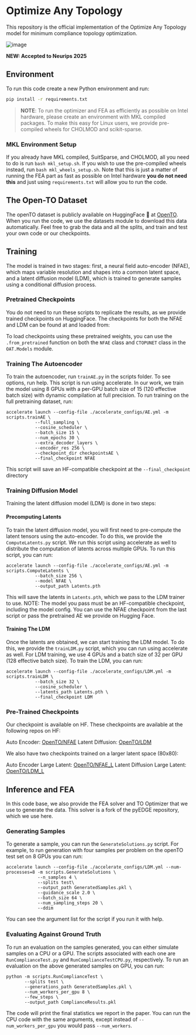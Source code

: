 # Optimize Any Topology
This repository is the official implementation of the Optimize Any Topology model for minimum compliance topology optimization.

![image](https://github.com/user-attachments/assets/6200fa2c-0cd5-49af-897c-67688f28c446)


**NEW: Accepted to Neurips 2025**

## Environment
To run this code create a new Python environment and run:

```bash
pip install -r requirements.txt
```

> **NOTE**: To run the optimizer and FEA as efficiently as possible on Intel hardware, please create an environment with MKL compiled packages. To make this easy for Linux users, we provide pre-compiled wheels for CHOLMOD and scikit-sparse. 

### MKL Environment Setup
If you already have MKL compiled, SuitSparse, and CHOLMOD, all you need to do is run `bash mkl_setup.sh`. If you wish to use the pre-compiled wheels instead, run `bash mkl_wheels_setup.sh`. Note that this is just a matter of running the FEA part as fast as possible on Intel hardware **you do not need this** and just using `requirements.txt` will allow you to run the code.

## The Open-TO Dataset
The openTO dataset is publicly available on HuggingFace 🤗 at [OpenTO](https://huggingface.co/datasets/OpenTO/OpenTO). When you run the code, we use the datasets module to download this data automatically. Feel free to grab the data and all the splits, and train and test your own code or our checkpoints.

## Training
The model is trained in two stages: first, a neural field auto-encoder (NFAE), which maps variable resolution and shapes into a common latent space, and a latent diffusion model (LDM), which is trained to generate samples using a conditional diffusion process.

### Pretrained Checkpoints
You do not need to run these scripts to replicate the results, as we provide trained checkpoints on HuggingFace. The checkpoints for both the NFAE and LDM can be found at and loaded from:


To load checkpoints using these pretrained weights, you can use the `.from_pretrained` function on both the `NFAE` class and `CTOPUNET` class in the `OAT.Models` module.

### Training The Autoencoder
To train the autoencoder, run `trainAE.py` in the scripts folder. To see options, run help. This script is run using accelerate. In our work, we train the model using 8 GPUs with a per-GPU batch size of 15 (120 effective batch size) with dynamic compilation at full precision. To run training on the full pretraining dataset, run:

```
accelerate launch --config-file ./accelerate_configs/AE.yml -m  scripts.trainAE \
           --full_sampling \
           --cosine_scheduler \
           --batch_size 15 \
           --num_epochs 30 \
           --extra_decoder_layers \
           --encoder_res 256 \
           --checkpoint_dir checkpointsAE \
           --final_checkpoint NFAE
```

This script will save an HF-compatible checkpoint at the `--final_checkpoint` directory

### Training Diffusion Model
Training the latent diffusion model (LDM) is done in two steps:

#### Precomputing Latents
To train the latent diffusion model, you will first need to pre-compute the latent tensors using the auto-encoder. To do this, we provide the `ComputeLatents.py` script. We run this script using accelerate as well to distribute the computation of latents across multiple GPUs. To run this script, you can run:

```
accelerate launch --config-file ./accelerate_configs/AE.yml -m scripts.ComputeLatents \
           --batch_size 256 \
           --model NFAE \
           --output_path Latents.pth
```

This will save the latents in `Latents.pth`, which we pass to the LDM trainer to use. 
NOTE: The model you pass must be an HF-compatible checkpoint, including the model config. You can use the NFAE checkpoint from the last script or pass the pretrained AE we provide on Hugging Face.

#### Training The LDM
Once the latents are obtained, we can start training the LDM model. To do this, we provide the `trainLDM.py` script, which you can run using accelerate as well. For LDM training, we use 4 GPUs and a batch size of 32 per GPU (128 effective batch size). To train the LDM, you can run:

```
accelerate launch --config-file ./accelerate_configs/LDM.yml -m scripts.trainLDM \
           --batch_size 32 \
           --cosine_scheduler \
           --latents_path Latents.pth \
           --final_checkpoint LDM
```

### Pre-Trained Checkpoints
Our checkpoint is available on HF. These checkpoints are available at the following repos on HF:

Auto Encoder: [OpenTO/NFAE](https://huggingface.co/OpenTO/NFAE)
Latent Diffusion: [OpenTO/LDM](https://huggingface.co/OpenTO/LDM)

We also have two checkpoints trained on a larger latent space (80x80):

Auto Encoder Large Latent: [OpenTO/NFAE_L](https://huggingface.co/OpenTO/NFAE_L)
Latent Diffusion Large Latent: [OpenTO/LDM_L](https://huggingface.co/OpenTO/LDM_L)

## Inference and FEA
In this code base, we also provide the FEA solver and TO Optimizer that we use to generate the data. This solver is a fork of the pyEDGE repository, which we use here.

### Generating Samples
To generate a sample, you can run the `GenerateSolutions.py` script. For example, to run generation with four samples per problem on the openTO test set on 8 GPUs you can run:

```
accelerate launch --config-file ./accelerate_configs/LDM.yml --num-processes=8 -m scripts.GenerateSolutions \
            --n_samples 4 \
            --splits test\
            --output_path GeneratedSamples.pkl \
            --guidance_scale 2.0 \
            --batch_size 64 \
            --num_sampling_steps 20 \
            --ddim
```

You can see the argument list for the script if you run it with help.

### Evaluating Against Ground Truth
To run an evaluation on the samples generated, you can either simulate samples on a CPU or a GPU. The scripts associated with each one are `RunComplianceTest.py` and `RunComplianceTestCPU.py`, respectively. To run an evaluation on the above generated samples on GPU, you can run:

```
python -m scripts.RunComplianceTest \
       --splits test \
       --generations_path GeneratedSamples.pkl \
       --num_workers_per_gpu 8 \
       --few_steps \
       --output_path ComplianceResults.pkl
```

The code will print the final statistics we report in the paper. You can run the CPU code with the same arguments, except instead of `--num_workers_per_gpu` you would pass `--num_workers`.
